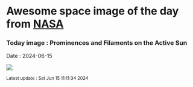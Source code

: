 
# Awesome space image of the day from [NASA](https://api.nasa.gov/)

### Today image : Prominences and Filaments on the Active Sun
Date : 2024-06-15

![](https://apod.nasa.gov/apod/image/2406/Halpha_sondergaard1024.jpg)

<small>Latest update : Sat Jun 15 11:11:34 2024</small>
        